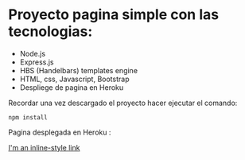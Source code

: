 # Proyecto pagina simple con las tecnologias: 

- Node.js
- Express.js
- HBS (Handelbars) templates engine
- HTML, css, Javascript, Bootstrap
- Despliege de pagina en Heroku

Recordar una vez descargado el proyecto hacer ejecutar el comando: 

```
npm install
```

Pagina desplegada en Heroku :

[I'm an inline-style link](https://jeyson-page-node.herokuapp.com/)

